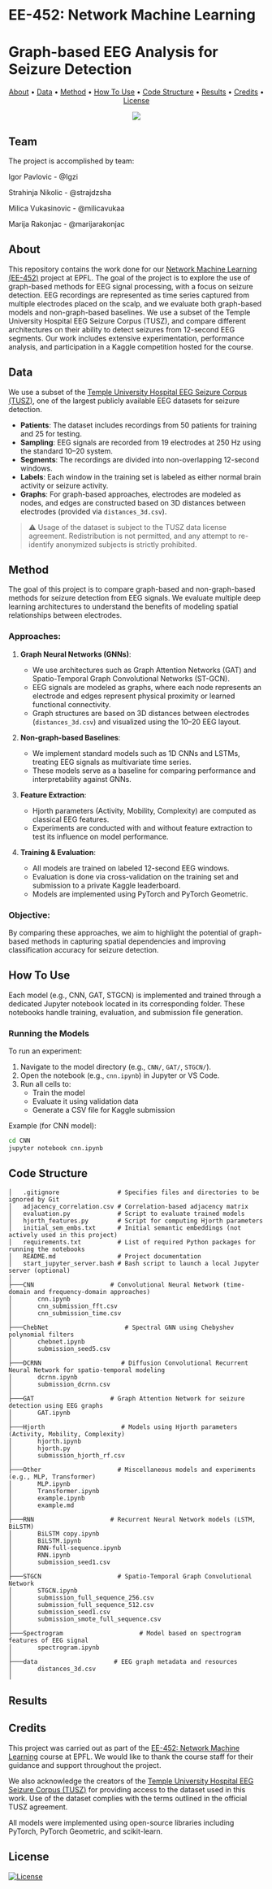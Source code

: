 #  EE-452: Network Machine Learning
# Graph-based EEG Analysis for Seizure Detection


<p align="center">
  <a href="#about">About</a> •
  <a href="#data">Data</a> •
  <a href="#method">Method</a> •
  <a href="#how-to-use">How To Use</a> •
  <a href="#code-structure">Code Structure</a> •
  <a href="#results">Results</a> •
  <a href="#credits">Credits</a> •
  <a href="#license">License</a>
</p>

<p align="center">
<a href="https://github.com/Blinorot/pytorch_project_template/blob/main/LICENSE">
   <img src=https://img.shields.io/badge/license-MIT-blue.svg>
</a>
</p>

## Team
The project is accomplished by team:

Igor Pavlovic - @Igzi

Strahinja Nikolic - @strajdzsha

Milica Vukasinovic - @milicavukaa

Marija Rakonjac - @marijarakonjac

## About

This repository contains the work done for our [Network Machine Learning (EE-452)](https://edu.epfl.ch/coursebook/en/network-machine-learning-EE-452) project at EPFL. The goal of the project is to explore the use of graph-based methods for EEG signal processing, with a focus on seizure detection. EEG recordings are represented as time series captured from multiple electrodes placed on the scalp, and we evaluate both graph-based models and non-graph-based baselines.
We use a subset of the Temple University Hospital EEG Seizure Corpus (TUSZ), and compare different architectures on their ability to detect seizures from 12-second EEG segments. Our work includes extensive experimentation, performance analysis, and participation in a Kaggle competition hosted for the course.


## Data

We use a subset of the [Temple University Hospital EEG Seizure Corpus (TUSZ)](https://www.frontiersin.org/journals/neuroinformatics/articles/10.3389/fninf.2018.00083/full), one of the largest publicly available EEG datasets for seizure detection.

- **Patients**: The dataset includes recordings from 50 patients for training and 25 for testing.
- **Sampling**: EEG signals are recorded from 19 electrodes at 250 Hz using the standard 10–20 system.
- **Segments**: The recordings are divided into non-overlapping 12-second windows.
- **Labels**: Each window in the training set is labeled as either normal brain activity or seizure activity.
- **Graphs**: For graph-based approaches, electrodes are modeled as nodes, and edges are constructed based on 3D distances between electrodes (provided via `distances_3d.csv`). 

> ⚠️ Usage of the dataset is subject to the TUSZ data license agreement. Redistribution is not permitted, and any attempt to re-identify anonymized subjects is strictly prohibited.


## Method

The goal of this project is to compare graph-based and non-graph-based methods for seizure detection from EEG signals. We evaluate multiple deep learning architectures to understand the benefits of modeling spatial relationships between electrodes.

### Approaches:

1. **Graph Neural Networks (GNNs)**:
   - We use architectures such as Graph Attention Networks (GAT) and Spatio-Temporal Graph Convolutional Networks (ST-GCN).
   - EEG signals are modeled as graphs, where each node represents an electrode and edges represent physical proximity or learned functional connectivity.
   - Graph structures are based on 3D distances between electrodes (`distances_3d.csv`) and visualized using the 10–20 EEG layout.

2. **Non-graph-based Baselines**:
   - We implement standard models such as 1D CNNs and LSTMs, treating EEG signals as multivariate time series.
   - These models serve as a baseline for comparing performance and interpretability against GNNs.

3. **Feature Extraction**:
   - Hjorth parameters (Activity, Mobility, Complexity) are computed as classical EEG features.
   - Experiments are conducted with and without feature extraction to test its influence on model performance.

4. **Training & Evaluation**:
   - All models are trained on labeled 12-second EEG windows.
   - Evaluation is done via cross-validation on the training set and submission to a private Kaggle leaderboard.
   - Models are implemented using PyTorch and PyTorch Geometric.

### Objective:

By comparing these approaches, we aim to highlight the potential of graph-based methods in capturing spatial dependencies and improving classification accuracy for seizure detection.


## How To Use

Each model (e.g., CNN, GAT, STGCN) is implemented and trained through a dedicated Jupyter notebook located in its corresponding folder. These notebooks handle training, evaluation, and submission file generation.

### Running the Models

To run an experiment:

1. Navigate to the model directory (e.g., `CNN/`, `GAT/`, `STGCN/`).
2. Open the notebook (e.g., `cnn.ipynb`) in Jupyter or VS Code.
3. Run all cells to:
   - Train the model
   - Evaluate it using validation data
   - Generate a CSV file for Kaggle submission

Example (for CNN model):

```bash
cd CNN
jupyter notebook cnn.ipynb
```

## Code Structure

```
│   .gitignore                # Specifies files and directories to be ignored by Git
│   adjacency_correlation.csv # Correlation-based adjacency matrix
│   evaluation.py             # Script to evaluate trained models
│   hjorth_features.py        # Script for computing Hjorth parameters
│   initial_sem_embs.txt      # Initial semantic embeddings (not actively used in this project)
│   requirements.txt          # List of required Python packages for running the notebooks
│   README.md                 # Project documentation
│   start_jupyter_server.bash # Bash script to launch a local Jupyter server (optional)
│
├───CNN                     # Convolutional Neural Network (time-domain and frequency-domain approaches)
│       cnn.ipynb
│       cnn_submission_fft.csv
│       cnn_submission_time.csv
│
├───ChebNet                     # Spectral GNN using Chebyshev polynomial filters
│       chebnet.ipynb
│       submission_seed5.csv
│
├───DCRNN                      # Diffusion Convolutional Recurrent Neural Network for spatio-temporal modeling
│       dcrnn.ipynb
│       submission_dcrnn.csv
│
├───GAT                     # Graph Attention Network for seizure detection using EEG graphs
│       GAT.ipynb
│
├───Hjorth                     # Models using Hjorth parameters (Activity, Mobility, Complexity)
│       hjorth.ipynb
│       hjorth.py
│       submission_hjorth_rf.csv
│
├───Other                     # Miscellaneous models and experiments (e.g., MLP, Transformer)
│       MLP.ipynb
│       Transformer.ipynb
│       example.ipynb
│       example.md
│
├───RNN                     # Recurrent Neural Network models (LSTM, BiLSTM)
│       BiLSTM copy.ipynb
│       BiLSTM.ipynb
│       RNN-full-sequence.ipynb
│       RNN.ipynb
│       submission_seed1.csv
│
├───STGCN                     # Spatio-Temporal Graph Convolutional Network
│       STGCN.ipynb
│       submission_full_sequence_256.csv
│       submission_full_sequence_512.csv
│       submission_seed1.csv
│       submission_smote_full_sequence.csv
│
├───Spectrogram                     # Model based on spectrogram features of EEG signal
│       spectrogram.ipynb
│
├───data                     # EEG graph metadata and resources
│       distances_3d.csv
│
```

## Results



## Credits

This project was carried out as part of the [EE-452: Network Machine Learning](https://edu.epfl.ch/coursebook/en/network-machine-learning-EE-452) course at EPFL. We would like to thank the course staff for their guidance and support throughout the project.

We also acknowledge the creators of the [Temple University Hospital EEG Seizure Corpus (TUSZ)](https://www.frontiersin.org/journals/neuroinformatics/articles/10.3389/fninf.2018.00083/full) for providing access to the dataset used in this work. Use of the dataset complies with the terms outlined in the official TUSZ agreement.

All models were implemented using open-source libraries including PyTorch, PyTorch Geometric, and scikit-learn.


## License

[![License](https://img.shields.io/badge/license-MIT-blue.svg)](/LICENSE)
